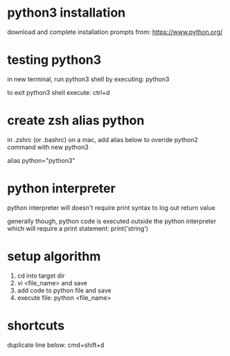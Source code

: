 # python3 installation

download and complete installation prompts from:
https://www.python.org/

# testing python3

in new terminal, run python3 shell by executing:
python3

to exit python3 shell execute:
ctrl+d

# create zsh alias python

in .zshrc (or .bashrc) on a mac, add alias below to overide python2 command with new python3

alias python="python3"

# python interpreter

python interpreter will doesn't require print syntax to log out return value

generally though, python code is executed outside the python interpreter which will require a print statement:
print('string')

# setup algorithm

1. cd into target dir
2. vi <file_name> and save
3. add code to python file and save
4. execute file: python <file_name>

# shortcuts

duplicate line below:
cmd+shift+d

